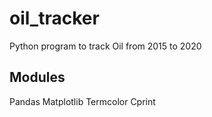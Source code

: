 # oil_tracker
Python program to track Oil from 2015 to 2020
## Modules
Pandas
Matplotlib
Termcolor
Cprint
